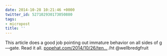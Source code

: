 ```yaml
---
date: 2014-10-28 10:21:46 +0000
twitter_id: 527102930173050880
tags:
- micropost
title: ''
---
```


This article does a good job pointing out immature behavior on all sides of g—gate. Read it all. [popehat.com/2014/10/26/ten…](http://www.popehat.com/2014/10/26/ten-short-rants-about-gamergate/?utm_source=feedburner&utm_medium=feed&utm_campaign=Feed%3A+Popehat+%28Popehat%29) /ht @wellbredgfruit
